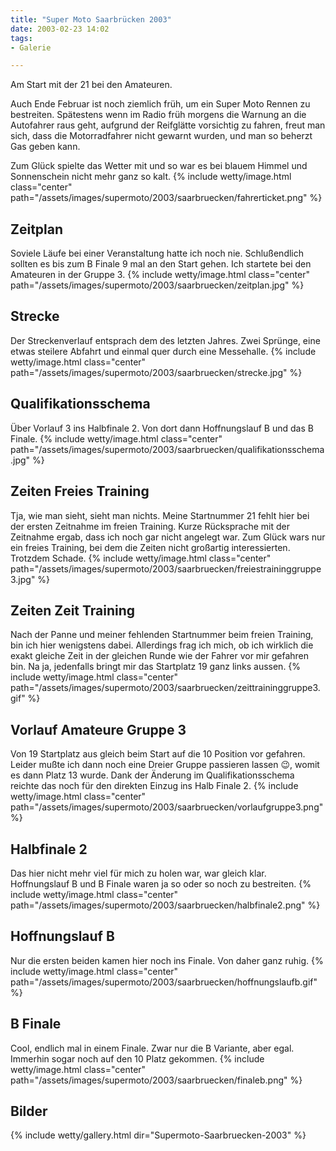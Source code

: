 ```yaml
---
title: "Super Moto Saarbrücken 2003"
date: 2003-02-23 14:02
tags: 
- Galerie

---
```

Am Start mit der 21 bei den Amateuren.

Auch Ende Februar ist noch ziemlich früh, um ein Super Moto Rennen zu bestreiten. Spätestens wenn im Radio früh morgens die Warnung an die Autofahrer raus geht, aufgrund der Reifglätte vorsichtig zu fahren, freut man sich, dass die Motorradfahrer nicht gewarnt wurden, und man so beherzt Gas geben kann.

Zum Glück spielte das Wetter mit und so war es bei blauem Himmel und Sonnenschein nicht mehr ganz so kalt. 
{% include wetty/image.html class="center" path="/assets/images/supermoto/2003/saarbruecken/fahrerticket.png" %}

<!--more-->

## Zeitplan
Soviele Läufe bei einer Veranstaltung hatte ich noch nie. Schlußendlich sollten es bis zum B Finale 9 mal an den Start gehen. Ich startete bei den Amateuren in der Gruppe 3. 
{% include wetty/image.html class="center" path="/assets/images/supermoto/2003/saarbruecken/zeitplan.jpg" %}

## Strecke
Der Streckenverlauf entsprach dem des letzten Jahres. Zwei Sprünge, eine etwas steilere Abfahrt und einmal quer durch eine Messehalle. 
{% include wetty/image.html class="center" path="/assets/images/supermoto/2003/saarbruecken/strecke.jpg" %}

## Qualifikationsschema
Über Vorlauf 3 ins Halbfinale 2. Von dort dann Hoffnungslauf B und das B Finale. 
{% include wetty/image.html class="center" path="/assets/images/supermoto/2003/saarbruecken/qualifikationsschema.jpg" %}

## Zeiten Freies Training
Tja, wie man sieht, sieht man nichts. Meine Startnummer 21 fehlt hier bei der ersten Zeitnahme im freien Training. Kurze Rücksprache mit der Zeitnahme ergab, dass ich noch gar nicht angelegt war. Zum Glück wars nur ein freies Training, bei dem die Zeiten nicht großartig interessierten. Trotzdem Schade. 
{% include wetty/image.html class="center" path="/assets/images/supermoto/2003/saarbruecken/freiestraininggruppe3.jpg" %}

## Zeiten Zeit Training
Nach der Panne und meiner fehlenden Startnummer beim freien Training, bin ich hier wenigstens dabei. Allerdings frag ich mich, ob ich wirklich die exakt gleiche Zeit in der gleichen Runde wie der Fahrer vor mir gefahren bin. Na ja, jedenfalls bringt mir das Startplatz 19 ganz links aussen. 
{% include wetty/image.html class="center" path="/assets/images/supermoto/2003/saarbruecken/zeittraininggruppe3.gif" %}

## Vorlauf Amateure Gruppe 3 
Von 19 Startplatz aus gleich beim Start auf die 10 Position vor gefahren. Leider mußte ich dann noch eine Dreier Gruppe passieren lassen :wink:, womit es dann Platz 13 wurde. Dank der Änderung im Qualifikationsschema reichte das noch für den direkten Einzug ins Halb Finale 2. 
{% include wetty/image.html class="center" path="/assets/images/supermoto/2003/saarbruecken/vorlaufgruppe3.png" %}

## Halbfinale 2
Das hier nicht mehr viel für mich zu holen war, war gleich klar. Hoffnungslauf B und B Finale waren ja so oder so noch zu bestreiten. 
{% include wetty/image.html class="center" path="/assets/images/supermoto/2003/saarbruecken/halbfinale2.png" %}

## Hoffnungslauf B
Nur die ersten beiden kamen hier noch ins Finale. Von daher ganz ruhig. 
{% include wetty/image.html class="center" path="/assets/images/supermoto/2003/saarbruecken/hoffnungslaufb.gif" %}

## B Finale
Cool, endlich mal in einem Finale. Zwar nur die B Variante, aber egal. Immerhin sogar noch auf den 10 Platz gekommen. 
{% include wetty/image.html class="center" path="/assets/images/supermoto/2003/saarbruecken/finaleb.png" %}

## Bilder

{% include wetty/gallery.html dir="Supermoto-Saarbruecken-2003" %}